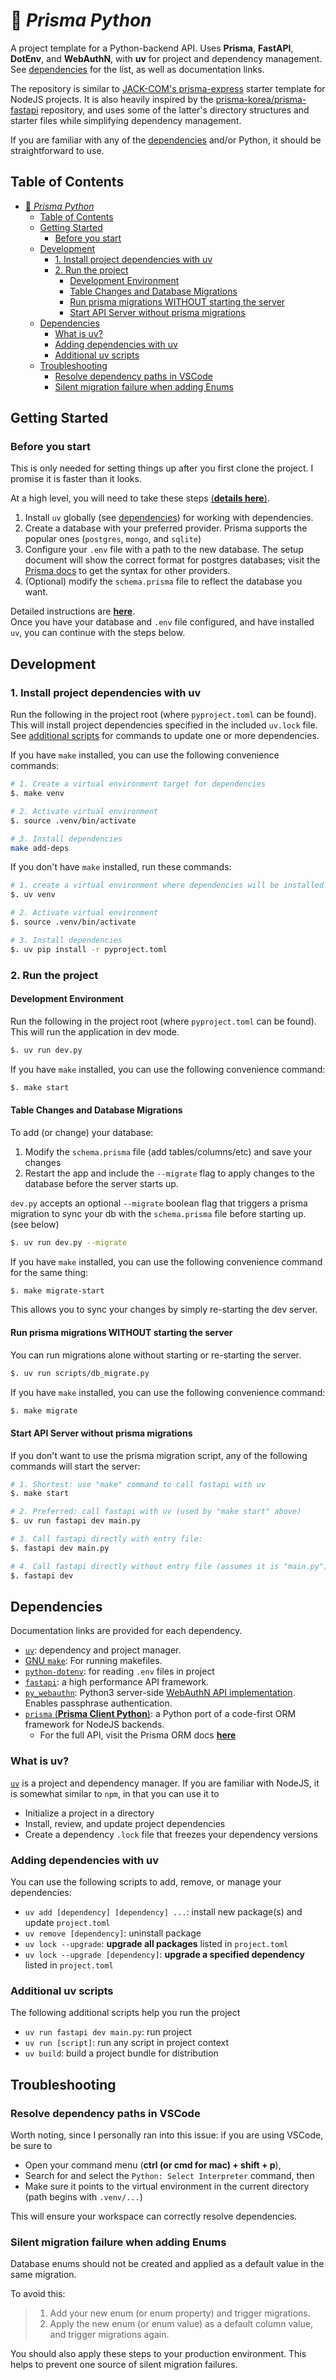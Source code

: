 # 🐍 *Prisma Python*

A project template for a Python-backend API. Uses **Prisma**, **FastAPI**, **DotEnv**, and **WebAuthN**, with **uv** for project and dependency management.\
See [dependencies](#dependencies) for the list, as well as documentation links.

The repository is similar to [JACK-COM's prisma-express](https://github.com/JACK-COM/prisma-express) starter template for NodeJS projects. It is also heavily inspired by the [prisma-korea/prisma-fastapi](https://github.com/prisma-korea/prisma-fastapi/tree/main) repository, and uses some of the latter's directory structures and starter files while simplifying dependency management.

If you are familiar with any of the [dependencies](#dependencies) and/or Python, it should be straightforward to use.

## Table of Contents

- [🐍 *Prisma Python*](#-prisma-python)
  - [Table of Contents](#table-of-contents)
  - [Getting Started](#getting-started)
    - [Before you start](#before-you-start)
  - [Development](#development)
    - [1. Install project dependencies with uv](#1-install-project-dependencies-with-uv)
    - [2. Run the project](#2-run-the-project)
      - [Development Environment](#development-environment)
      - [Table Changes and Database Migrations](#table-changes-and-database-migrations)
      - [Run prisma migrations WITHOUT starting the server](#run-prisma-migrations-without-starting-the-server)
      - [Start API Server without prisma migrations](#start-api-server-without-prisma-migrations)
  - [Dependencies](#dependencies)
    - [What is uv?](#what-is-uv)
    - [Adding dependencies with uv](#adding-dependencies-with-uv)
    - [Additional uv scripts](#additional-uv-scripts)
  - [Troubleshooting](#troubleshooting)
    - [Resolve dependency paths in VSCode](#resolve-dependency-paths-in-vscode)
    - [Silent migration failure when adding Enums](#silent-migration-failure-when-adding-enums)

## Getting Started

### Before you start

This is only needed for setting things up after you first clone the project. I promise it is faster than it looks.

At a high level, you will need to take these steps [(**details here**)](./PRE_SETUP.md).

1. Install `uv` globally (see [dependencies](#dependencies)) for working with dependencies.
2. Create a database with your preferred provider. Prisma supports the popular ones (`postgres`, `mongo`, and `sqlite`)
3. Configure your `.env` file with a path to the new database. The setup document will show the correct format for postgres databases; visit the [Prisma docs](https://www.prisma.io/) to get the syntax for other providers.
4. (Optional) modify the `schema.prisma` file to reflect the database you want.

Detailed instructions are [**here**](./PRE_SETUP.md).\
Once you have your database and `.env` file configured, and have installed `uv`, you can continue with the steps below.

## Development

### 1. Install project dependencies with uv

Run the following in the project root (where `pyproject.toml` can be found). This will install project dependencies specified in the included `uv.lock` file. See [additional scripts](#additional-uv-scripts) for commands to update one or more dependencies.

If you have `make` installed, you can use the following convenience commands:

```bash
# 1. Create a virtual environment target for dependencies
$. make venv

# 2. Activate virtual environment
$. source .venv/bin/activate

# 3. Install dependencies
make add-deps
```

If you don't have `make` installed, run these commands:

```bash
# 1. create a virtual environment where dependencies will be installed
$. uv venv 

# 2. Activate virtual environment
$. source .venv/bin/activate

# 3. Install dependencies
$. uv pip install -r pyproject.toml 
```

### 2. Run the project

#### Development Environment

Run the following in the project root (where `pyproject.toml` can be found).\
This will run the application in dev mode.

```bash
$. uv run dev.py
```

If you have `make` installed, you can use the following convenience command:

```bash
$. make start
```

#### Table Changes and Database Migrations

To add (or change) your database:

1. Modify the `schema.prisma` file (add tables/columns/etc) and save your changes
2. Restart the app and include the `--migrate` flag to apply changes to the database before the server starts up.

`dev.py` accepts an optional `--migrate` boolean flag that triggers a prisma migration to sync your db with the `schema.prisma` file before starting up. (see below)

```bash
$. uv run dev.py --migrate
```

If you have `make` installed, you can use the following convenience command for the same thing:

```bash
$. make migrate-start
```

This allows you to sync your changes by simply re-starting the dev server.

#### Run prisma migrations WITHOUT starting the server

You can run migrations alone without starting or re-starting the server.

```bash
$. uv run scripts/db_migrate.py
```

If you have `make` installed, you can use the following convenience command:

```bash
$. make migrate
```

#### Start API Server without prisma migrations

If you don't want to use the prisma migration script, any of the following commands will start the server:

```bash
# 1. Shortest: use "make" command to call fastapi with uv
$. make start

# 2. Preferred: call fastapi with uv (used by "make start" above)
$. uv run fastapi dev main.py

# 3. Call fastapi directly with entry file:
$. fastapi dev main.py

# 4. Call fastapi directly without entry file (assumes it is "main.py")
$. fastapi dev
```

## Dependencies

Documentation links are provided for each dependency.

- [`uv`](https://docs.astral.sh/uv/): dependency and project manager.
- [GNU `make`](https://www.gnu.org/software/make/manual/make.html): For running makefiles.
- [`python-dotenv`](https://pypi.org/project/python-dotenv/): for reading `.env` files in project
- [`fastapi`](https://fastapi.tiangolo.com/): a high performance API framework.
- [`py_webauthn`](https://pypi.org/project/webauthn/): Python3 server-side [WebAuthN API implementation](https://www.w3.org/TR/webauthn-2/). Enables passphrase authentication.
- [`prisma` (**Prisma Client Python**)](https://prisma-client-py.readthedocs.io/en/stable/): a Python port of a code-first ORM framework for NodeJS backends.
  - For the full API, visit the Prisma ORM docs [**here**](https://www.prisma.io/)

### What is uv?

[`uv`](https://docs.astral.sh/uv/) is a project and dependency manager. If you are familiar with NodeJS, it is somewhat similar to `npm`, in that you can use it to

- Initialize a project in a directory
- Install, review, and update project dependencies
- Create a dependency `.lock` file that freezes your dependency versions

### Adding dependencies with uv

You can use the following scripts to add, remove, or manage your dependencies:

- `uv add [dependency] [dependency] ...`: install new package(s) and update `project.toml`
- `uv remove [dependency]`: uninstall package
- `uv lock --upgrade`: **upgrade all packages** listed in `project.toml`
- `uv lock --upgrade [dependency]`: **upgrade a specified dependency** listed in `project.toml`

### Additional uv scripts

The following additional scripts help you run the project

- `uv run fastapi dev main.py`: run project
- `uv run [script]`: run any script in project context
- `uv build`: build a project bundle for distribution

## Troubleshooting

### Resolve dependency paths in VSCode

Worth noting, since I personally ran into this issue: if you are using VSCode, be sure to

- Open your command menu (**ctrl (or cmd for mac) + shift + p**),
- Search for and select the `Python: Select Interpreter` command, then
- Make sure it points to the virtual environment in the current directory (path begins with `.venv/...`)

This will ensure your workspace can correctly resolve dependencies.

### Silent migration failure when adding Enums

Database enums should not be created and applied as a default value in the same migration.

To avoid this:
  >
  > 1. Add your new enum (or enum property) and trigger migrations.
  > 2. Apply the new enum (or enum value) as a default column value, and trigger migrations again.
  >

You should also apply these steps to your production environment. This helps to prevent one source of silent migration failures.
